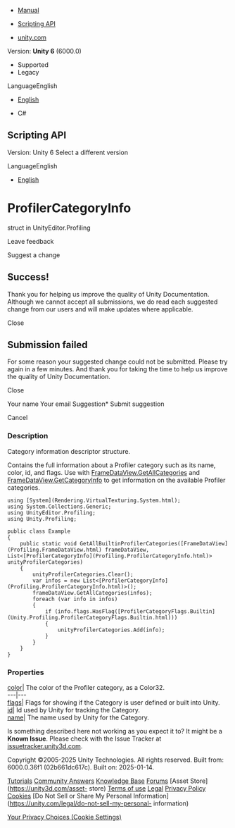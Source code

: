 [ ]()

  * [Manual](../Manual/index.html)
  * [Scripting API](../ScriptReference/index.html)

  * [unity.com](https://unity.com/)

Version: **Unity 6** (6000.0)

  * Supported
  * Legacy

LanguageEnglish

  * [English]()

  * C#

[ ](https://docs.unity3d.com)

## Scripting API

Version: Unity 6 Select a different version

LanguageEnglish

  * [English]()

# ProfilerCategoryInfo

struct in UnityEditor.Profiling

Leave feedback

Suggest a change

## Success!

Thank you for helping us improve the quality of Unity Documentation. Although
we cannot accept all submissions, we do read each suggested change from our
users and will make updates where applicable.

Close

## Submission failed

For some reason your suggested change could not be submitted. Please <a>try
again</a> in a few minutes. And thank you for taking the time to help us
improve the quality of Unity Documentation.

Close

Your name Your email Suggestion* Submit suggestion

Cancel

[ ]()

### Description

Category information descriptor structure.

Contains the full information about a Profiler category such as its name,
color, id, and flags. Use with
[FrameDataView.GetAllCategories](Profiling.FrameDataView.GetAllCategories.html)
and
[FrameDataView.GetCategoryInfo](Profiling.FrameDataView.GetCategoryInfo.html)
to get information on the available Profiler categories.

    
    
    using [System](Rendering.VirtualTexturing.System.html);
    using System.Collections.Generic;
    using UnityEditor.Profiling;
    using Unity.Profiling;  
      
    public class Example
    {
        public static void GetAllBuiltinProfilerCategories([FrameDataView](Profiling.FrameDataView.html) frameDataView, List<[ProfilerCategoryInfo](Profiling.ProfilerCategoryInfo.html)> unityProfilerCategories)
        {
            unityProfilerCategories.Clear();
            var infos = new List<[ProfilerCategoryInfo](Profiling.ProfilerCategoryInfo.html)>();
            frameDataView.GetAllCategories(infos);
            foreach (var info in infos)
            {
                if (info.flags.HasFlag([ProfilerCategoryFlags.Builtin](Unity.Profiling.ProfilerCategoryFlags.Builtin.html)))
                {
                    unityProfilerCategories.Add(info);
                }
            }
        }
    }
    

### Properties

[color](Profiling.ProfilerCategoryInfo-color.html)| The color of the Profiler
category, as a Color32.  
---|---  
[flags](Profiling.ProfilerCategoryInfo-flags.html)| Flags for showing if the
Category is user defined or built into Unity.  
[id](Profiling.ProfilerCategoryInfo-id.html)| Id used by Unity for tracking
the Category.  
[name](Profiling.ProfilerCategoryInfo-name.html)| The name used by Unity for
the Category.  
  
Is something described here not working as you expect it to? It might be a
**Known Issue**. Please check with the Issue Tracker at
[issuetracker.unity3d.com](https://issuetracker.unity3d.com).

Copyright ©2005-2025 Unity Technologies. All rights reserved. Built from:
6000.0.36f1 (02b661dc617c). Built on: 2025-01-14.

[Tutorials](https://unity3d.com/learn) [Community
Answers](https://answers.unity3d.com) [Knowledge
Base](https://support.unity3d.com/hc/en-us)
[Forums](https://forum.unity3d.com) [Asset Store](https://unity3d.com/asset-
store) [Terms of use](https://docs.unity3d.com/Manual/TermsOfUse.html)
[Legal](https://unity.com/legal) [Privacy
Policy](https://unity.com/legal/privacy-policy)
[Cookies](https://unity.com/legal/cookie-policy) [Do Not Sell or Share My
Personal Information](https://unity.com/legal/do-not-sell-my-personal-
information)

[Your Privacy Choices (Cookie Settings)](javascript:void\(0\);)

